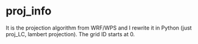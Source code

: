 # proj_info

It is the projection algorithm from WRF/WPS and I rewrite it in Python (just proj_LC, lambert projection). The grid ID starts at 0.
